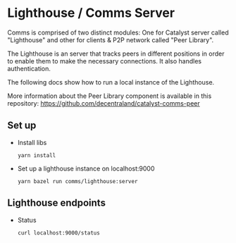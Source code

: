 # Lighthouse / Comms Server

Comms is comprised of two distinct modules: One for Catalyst server called "Lighthouse" and other for clients & P2P network called "Peer Library".

The Lighthouse is an server that tracks peers in different positions in order to enable them to make the necessary connections. It also handles authentication.

The following docs show how to run a local instance of the Lighthouse.

More information about the Peer Library component is available in this repository: https://github.com/decentraland/catalyst-comms-peer

## Set up

- Install libs

  `yarn install`

- Set up a lighthouse instance on localhost:9000

  `yarn bazel run comms/lighthouse:server`

## Lighthouse endpoints

- Status

  `curl localhost:9000/status`
